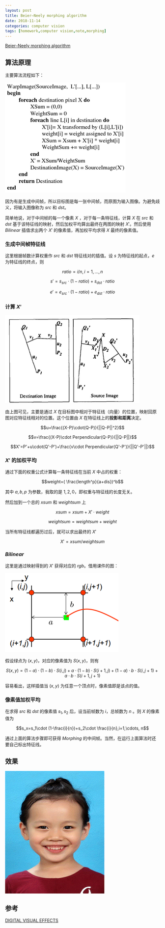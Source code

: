 ```yaml
---
layout: post
title: Beier–Neely morphing algorithm
date: 2018-11-14
categories: computer vision
tags: [homework,computer vision,note,morphing]
---
```


[Beier–Neely morphing algorithm](http://cognitrn.psych.indiana.edu/busey/morph.pdf)

<!--more-->

## 算法原理

主要算法流程如下：

![](/images/morphing/algorithm.jpg)

因为有是生成中间帧，所以目标图是每一张中间帧，而原图为输入图像。为避免歧义，将输入图像称为 $src$ 和 $dst$。

简单地说，对于中间帧的每一个像素 $X$ ，对于每一条特征线，计算 $X$ 在 $src$ 和 $dst$ 基于该特征线的映射，然后加权平均算出最终在两图的映射 $X'$。然后使用 *Bilinear* 插值求出两个 $X'$ 的像素值，再加权平均求得 $X$ 最终的像素值。

### 生成中间帧特征线

这里根据帧数计算权重作 $src$ 和 $dst$ 特征线对的插值。设 $s$ 为特征线的起点，$e$ 为特征线的终点，则

$$ratio=i/n,i=1,\dots,n$$

$$s'=s_{src}\cdot(1-ratio)+s_{dst} \cdot ratio$$

$$e'=e_{src}\cdot(1-ratio)+e_{dst} \cdot ratio$$

### 计算 $X'$

![](/images/morphing/multi-line.jpg)

由上图可见，主要是通过 $X$ 在目标图中相对于特征线（向量）的位置，映射回原图对应特征线相对的位置。这个位置由 $X$ 在特征线上的**投影和距离**决定。

$$u=\frac{(X-P)\cdot(Q-P)}{||Q-P||^2}$$

$$v=\frac{(X-P)\cdot Perpendicular(Q-P)}{||Q-P||}$$

$$X'=P'+u\cdot(Q'-P')+\frac{v\cdot Perpendicular(Q'-P')}{||Q'-P'||}$$

### $X'$ 的加权平均

通过下面的权重公式计算每一条特征线在当前 $X$ 中占的权重：

$$weight=( \frac{length^p}{a+dis})^b$$

其中 $a,b,p$ 为参数，我取的是 $1,2,0$，即权重与特征线的长度无关。

然后加到一个总的 $xsum$ 和 $weightsum$ 上

$$xsum =xsum+ X' \cdot weight$$

$$weightsum=weightsum+weight$$

当所有特征线都遍历过后，就可以求出最终的 $X'$

$$X'=xsum/weightsum$$

### *Bilinear*

这里是通过映射得到的 $X'$ 获得对应的 *rgb*。借用课件的图：

![](/images/morphing/bilinear.png)

假设绿点为 $(x,y)$，对应的像素值为 $S(x,y)$，则有

$$S(x,y)=(1-a)\cdot(1-b)\cdot S(i,j)+a\cdot(1-b)\cdot S(i+1,j)+(1-a)\cdot b\cdot S(i,j+1)+a\cdot b\cdot S(i+1,j+1)$$

容易看出，这样插值当 $(x,y)$ 为任意一个顶点时，像素值即是该点的值。

### 像素值加权平均

在求得 $src$ 和 $dst$ 的像素值 $s_1,s_2$ 后，设当前帧数为 $i$，总帧数为 $n$ 。则 $X$ 的像素值为

$$s_x=s_1\cdot (1-\frac{i}{n})+s_2\cdot \frac{i}{n},i=1,\cdots, n$$



通过上面的算法步骤即可获得 *Morphing* 的中间帧。当然，在运行上面算法时还要自己标出特征线。



## 效果

![](/images/morphing/res.gif)



## 参考

[DIGITAL VISUAL EFFECTS](https://www.csie.ntu.edu.tw/~b97074/vfx_html/hw1.html)


